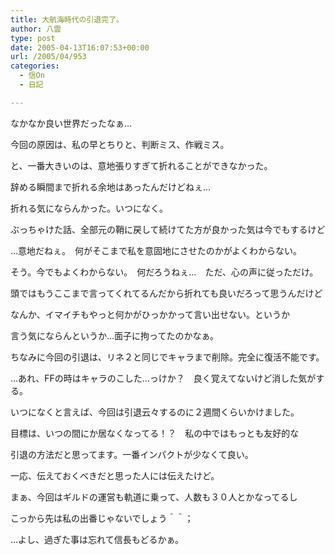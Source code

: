 ```yaml
---
title: 大航海時代の引退完了。
author: 八雲
type: post
date: 2005-04-13T16:07:53+00:00
url: /2005/04/953
categories:
  - 信On
  - 日記

---
```

なかなか良い世界だったなぁ…
  
今回の原因は、私の早とちりと、判断ミス、作戦ミス。
  
と、一番大きいのは、意地張りすぎて折れることができなかった。
  
辞める瞬間まで折れる余地はあったんだけどねぇ…
  
折れる気にならんかった。いつになく。

ぶっちゃけた話、全部元の鞘に戻して続けてた方が良かった気は今でもするけど
  
…意地だねぇ。　何がそこまで私を意固地にさせたのかがよくわからない。
  
そう。今でもよくわからない。　何だろうねぇ…　ただ、心の声に従っただけ。
  
頭ではもうここまで言ってくれてるんだから折れても良いだろって思うんだけど
  
なんか、イマイチもやっと何かがひっかかって言い出せない。というか
  
言う気にならんというか…面子に拘ってたのかなぁ。
  
ちなみに今回の引退は、リネ２と同じでキャラまで削除。完全に復活不能です。
  
…あれ、FFの時はキャラのこした…っけか？　良く覚えてないけど消した気がする。

いつになくと言えば、今回は引退云々するのに２週間くらいかけました。
  
目標は、いつの間にか居なくなってる！？　私の中ではもっとも友好的な
  
引退の方法だと思ってます。一番インパクトが少なくて良い。
  
一応、伝えておくべきだと思った人には伝えたけど。
  
まぁ、今回はギルドの運営も軌道に乗って、人数も３０人とかなってるし
  
こっから先は私の出番じゃないでしょう＾＾；

…よし、過ぎた事は忘れて信長もどるかぁ。